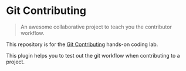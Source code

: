 # Git Contributing

> An awesome collaborative project to teach you the contributor workflow.

This repository is for the [Git Contributing](https://knowthecode.io/labs/git-contributing) hands-on coding lab.

This plugin helps you to test out the git workflow when contributing to a project.